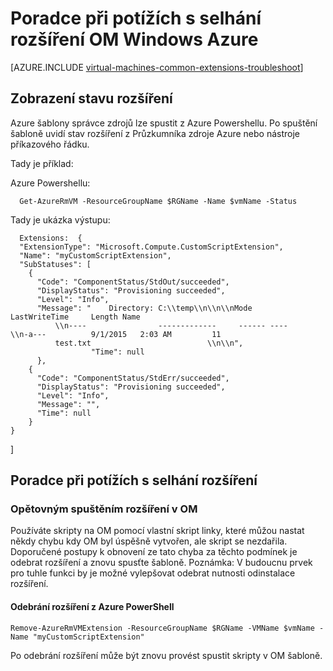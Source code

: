 <properties
   pageTitle="Poradce při potížích s Windows OM rozšíření selhání | Microsoft Azure"
   description="Další informace o řešení potíží s selhání rozšíření OM Windows Azure"
   services="virtual-machines-windows"
   documentationCenter=""
   authors="kundanap"
   manager="timlt"
   editor=""
   tags="top-support-issue,azure-resource-manager"/>

<tags
   ms.service="virtual-machines-windows"
   ms.devlang="na"
   ms.topic="article"
   ms.tgt_pltfrm="vm-windows"
   ms.workload="infrastructure-services"
   ms.date="03/29/2016"
   ms.author="kundanap"/>

# <a name="troubleshooting-azure-windows-vm-extension-failures"></a>Poradce při potížích s selhání rozšíření OM Windows Azure

[AZURE.INCLUDE [virtual-machines-common-extensions-troubleshoot](../../includes/virtual-machines-common-extensions-troubleshoot.md)]

## <a name="viewing-extension-status"></a>Zobrazení stavu rozšíření
Azure šablony správce zdrojů lze spustit z Azure Powershellu. Po spuštění šabloně uvidí stav rozšíření z Průzkumníka zdroje Azure nebo nástroje příkazového řádku.

Tady je příklad:

Azure Powershellu:

      Get-AzureRmVM -ResourceGroupName $RGName -Name $vmName -Status

Tady je ukázka výstupu:

      Extensions:  {
      "ExtensionType": "Microsoft.Compute.CustomScriptExtension",
      "Name": "myCustomScriptExtension",
      "SubStatuses": [
        {
          "Code": "ComponentStatus/StdOut/succeeded",
          "DisplayStatus": "Provisioning succeeded",
          "Level": "Info",
          "Message": "    Directory: C:\\temp\\n\\n\\nMode                LastWriteTime     Length Name
              \\n----                -------------     ------ ----                              \\n-a---          9/1/2015   2:03 AM         11
              test.txt                          \\n\\n",
                      "Time": null
          },
        {
          "Code": "ComponentStatus/StdErr/succeeded",
          "DisplayStatus": "Provisioning succeeded",
          "Level": "Info",
          "Message": "",
          "Time": null
        }
    }
  ]

## <a name="troubleshooting-extension-failures"></a>Poradce při potížích s selhání rozšíření

### <a name="re-running-the-extension-on-the-vm"></a>Opětovným spuštěním rozšíření v OM

Používáte skripty na OM pomocí vlastní skript linky, které můžou nastat někdy chybu kdy OM byl úspěšně vytvořen, ale skript se nezdařila. Doporučené postupy k obnovení ze tato chyba za těchto podmínek je odebrat rozšíření a znovu spusťte šabloně.
Poznámka: V budoucnu prvek pro tuhle funkci by je možné vylepšovat odebrat nutnosti odinstalace rozšíření.


#### <a name="remove-the-extension-from-azure-powershell"></a>Odebrání rozšíření z Azure PowerShell

    Remove-AzureRmVMExtension -ResourceGroupName $RGName -VMName $vmName -Name "myCustomScriptExtension"

Po odebrání rozšíření může být znovu provést spustit skripty v OM šabloně.
